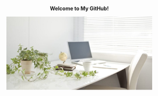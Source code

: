 <p align="center">
<strong>Welcome to My GitHub!</strong>
</p>
<p align="center">
  <img width="400" height="200" src="./images/work-from-home2.jpg">
</p>
